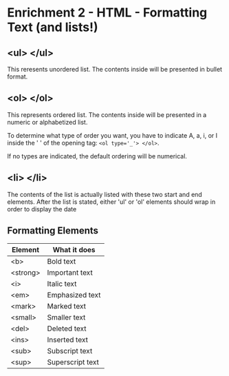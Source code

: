 # Enrichment 2 - HTML - Formatting Text (and lists!)

## \<ul\> \<\/ul\>
This reresents unordered list. The contents inside will be presented in bullet format.

## \<ol\> \<\/ol\>
This represents ordered list. The contents inside will be presented in a numeric or alphabetized list. 

To determine what type of order you want, you have to indicate A, a, i, or I inside the ' ' of the opening tag:
`<ol type='_'> </ol>`. 

If no types are indicated, the default ordering will be numerical. 

## \<li\> \<\/li\>
The contents of the list is actually listed with these two start and end elements. After the list is stated, either 'ul' or 'ol' elements should wrap in order to display the date 

## Formatting Elements
|  Element   |     What it does    |
| ---------- | ------------------- |
| \<b\>      | Bold text           |
| \<strong\> | Important text      |
| \<i\>      | Italic text         |
| \<em\>     | Emphasized text     |
| \<mark\>   | Marked text         |
| \<small\>  | Smaller text        |
| \<del\>    | Deleted text        |
| \<ins\>    | Inserted text       |
| \<sub\>    | Subscript text      |
| \<sup\>    | Superscript text    |